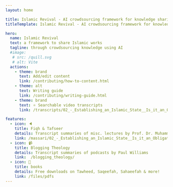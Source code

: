 ```yaml
---
layout: home

title: Islamic Revival - AI crowdsourcing framework for knowledge sharing & archiving
titleTemplate: Islamic Revival - AI crowdsourcing framework for knowledge sharing & archiving

hero:
  name: Islamic Revival
  text: a framework to share Islamic works 
  tagline: through crowdsourcing knowledge using AI
  #image:
   # src: /quill.svg
   # alt: Vite
  actions:
    - theme: brand
      text: Add/edit content
      link: /contributing/how-to-content.html
    - theme: alt
      text: Writing guide
      link: /contributing/writing-guide.html
    - theme: brand
      text: ⭐ Searchable video transcripts
      link: /transcripts/02_-_Establishing_an_Islamic_State__Is_it_an_Obligation_(Fardh)

features:
  - icon: 🔈
    title: Fiqh & Tafseer
    details: Transcript summaries of misc. lectures by Prof. Dr. Muhammad AL-Massari
    link: /massari/02_-_Establishing_an_Islamic_State__Is_it_an_Obligation_(Fardh)
  - icon: 📹
    title: Blogging Theology
    details: Transcript summaries of podcasts by Paul Williams
    link:  /blogging_theology/
  - icon: 📕
    title: books
    details: Free downloads on Tawheed, Saqeefah, Sahaeefah & more!
    link: /files/pdfs
---
```

<script setup>
import { withBase } from 'vitepress'
</script>

<style>
.VPHero {
  margin: auto;
  align-content: center;
  float: right;
  width: 80%;
}

.actions {
  margin: auto;
  width: 95%;
  align-content: center;
  float: right;
}

.comments-container {
  margin: auto;
  width: 80%;
  align-content: center;
  float: center;
}

</style>